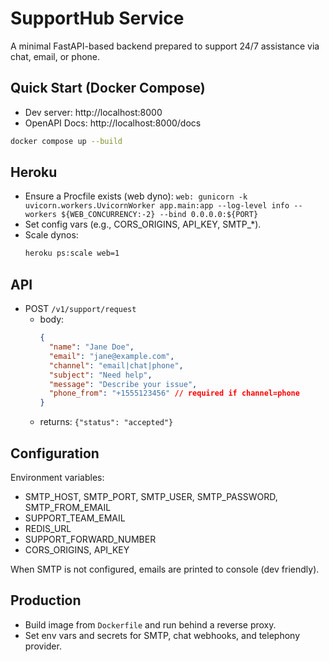 # SupportHub Service

A minimal FastAPI-based backend prepared to support 24/7 assistance via chat, email, or phone.

## Quick Start (Docker Compose)

- Dev server: http://localhost:8000
- OpenAPI Docs: http://localhost:8000/docs

```bash
docker compose up --build
```

## Heroku

- Ensure a Procfile exists (web dyno):
  `web: gunicorn -k uvicorn.workers.UvicornWorker app.main:app --log-level info --workers ${WEB_CONCURRENCY:-2} --bind 0.0.0.0:${PORT}`
- Set config vars (e.g., CORS_ORIGINS, API_KEY, SMTP_*).
- Scale dynos:
  ```bash
  heroku ps:scale web=1
  ```

## API

- POST `/v1/support/request`
  - body:
    ```json
    {
      "name": "Jane Doe",
      "email": "jane@example.com",
      "channel": "email|chat|phone",
      "subject": "Need help",
      "message": "Describe your issue",
      "phone_from": "+1555123456" // required if channel=phone
    }
    ```
  - returns: `{"status": "accepted"}`

## Configuration

Environment variables:

- SMTP_HOST, SMTP_PORT, SMTP_USER, SMTP_PASSWORD, SMTP_FROM_EMAIL
- SUPPORT_TEAM_EMAIL
- REDIS_URL
- SUPPORT_FORWARD_NUMBER
- CORS_ORIGINS, API_KEY

When SMTP is not configured, emails are printed to console (dev friendly).

## Production

- Build image from `Dockerfile` and run behind a reverse proxy.
- Set env vars and secrets for SMTP, chat webhooks, and telephony provider.
